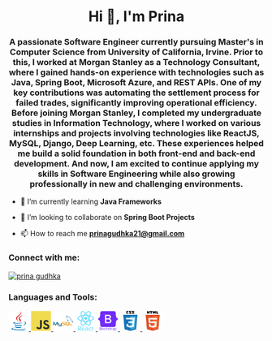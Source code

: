 <h1 align="center">Hi 👋, I'm Prina</h1>
<h3 align="center">A passionate Software Engineer currently pursuing Master's in Computer Science from University of California, Irvine. Prior to this, I worked at Morgan Stanley as a Technology Consultant, where I gained hands-on experience with technologies such as Java, Spring Boot, Microsoft Azure, and REST APIs. One of my key contributions was automating the settlement process for failed trades, significantly improving operational efficiency. Before joining Morgan Stanley, I completed my undergraduate studies in Information Technology, where I worked on various internships and projects involving technologies like ReactJS, MySQL, Django, Deep Learning, etc. These experiences helped me build a solid foundation in both front-end and back-end development. And now, I am excited to continue applying my skills in Software Engineering while also growing professionally in new and challenging environments.</h3>

- 🌱 I’m currently learning **Java Frameworks**

- 👯 I’m looking to collaborate on **Spring Boot Projects**

- 📫 How to reach me **prinagudhka21@gmail.com**

<h3 align="left">Connect with me:</h3>
<p align="left">
<a href="https://www.linkedin.com/in/prina-gudhka-ab213a1a9/" target="blank"><img align="center" src="https://raw.githubusercontent.com/rahuldkjain/github-profile-readme-generator/master/src/images/icons/Social/linked-in-alt.svg" alt="prina gudhka" height="30" width="40" /></a>
</p>

<h3 align="left">Languages and Tools:</h3>
<p align="left"> <a href="https://www.java.com" target="_blank" rel="noreferrer"> <img src="https://raw.githubusercontent.com/devicons/devicon/master/icons/java/java-original.svg" alt="java" width="40" height="40"/> </a> <a href="https://developer.mozilla.org/en-US/docs/Web/JavaScript" target="_blank" rel="noreferrer"> <img src="https://raw.githubusercontent.com/devicons/devicon/master/icons/javascript/javascript-original.svg" alt="javascript" width="40" height="40"/> </a>  <a href="https://www.mysql.com/" target="_blank" rel="noreferrer"> <img src="https://raw.githubusercontent.com/devicons/devicon/master/icons/mysql/mysql-original-wordmark.svg" alt="mysql" width="40" height="40"/> </a> <a href="https://reactjs.org/" target="_blank" rel="noreferrer"> <img src="https://raw.githubusercontent.com/devicons/devicon/master/icons/react/react-original-wordmark.svg" alt="react" width="40" height="40"/> </a> <a href="https://getbootstrap.com" target="_blank" rel="noreferrer"> <img src="https://raw.githubusercontent.com/devicons/devicon/master/icons/bootstrap/bootstrap-plain-wordmark.svg" alt="bootstrap" width="40" height="40"/> </a>  <a href="https://www.w3schools.com/css/" target="_blank" rel="noreferrer"> <img src="https://raw.githubusercontent.com/devicons/devicon/master/icons/css3/css3-original-wordmark.svg" alt="css3" width="40" height="40"/> </a> <a href="https://www.w3.org/html/" target="_blank" rel="noreferrer"> <img src="https://raw.githubusercontent.com/devicons/devicon/master/icons/html5/html5-original-wordmark.svg" alt="html5" width="40" height="40"/> </a>
